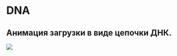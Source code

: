 # DNA
## Анимация загрузки в виде цепочки ДНК.

![](https://i.ibb.co/Pm5tkdf/DNA-Google-Chrome-2021-02-05-12-30-33-online-video-cutter-com.gif)
